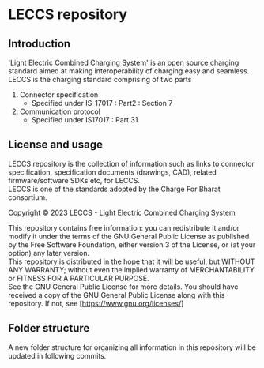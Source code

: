 # LECCS repository 

## Introduction
 
'Light Electric Combined Charging System' is an open source charging standard aimed at making interoperability of charging easy and seamless.
LECCS is the charging standard comprising of two parts

1. Connector specification  
    * Specified under IS-17017 : Part2 : Section 7  
2. Communication protocol  
    * Specified under IS17017 : Part 31   

## License and usage
 LECCS repository is the collection of information such as links to connector specification, specification documents (drawings, CAD), related firmware/software SDKs etc, for LECCS.  
 LECCS is one of the standards adopted by the Charge For Bharat consortium.  

 Copyright &copy; 2023 LECCS - Light Electric Combined Charging System

 This repository contains free information: you can redistribute it and/or modify
 it under the terms of the GNU General Public License as published by
 the Free Software Foundation, either version 3 of the License, or
 (at your option) any later version.  
 This repository is distributed in the hope that it will be useful,
 but WITHOUT ANY WARRANTY; without even the implied warranty of
 MERCHANTABILITY or FITNESS FOR A PARTICULAR PURPOSE.  
 See the GNU General Public License for more details.
 You should have received a copy of the GNU General Public License  along with this repository.  If not, see [https://www.gnu.org/licenses/] 


## Folder structure
 A new folder structure for organizing all information in this repository will be updated in following commits.
    
